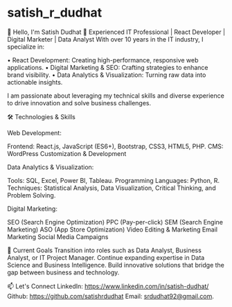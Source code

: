 # satish_r_dudhat

👋 Hello, I'm Satish Dudhat
🚀 Experienced IT Professional | React Developer | Digital Marketer | Data Analyst 
With over 10 years in the IT industry, I specialize in:

•	React Development: Creating high-performance, responsive web applications.
•	Digital Marketing & SEO: Crafting strategies to enhance brand visibility.
•	Data Analytics & Visualization: Turning raw data into actionable insights.

I am passionate about leveraging my technical skills and diverse experience to drive innovation and solve business challenges.

🛠️ Technologies & Skills

Web Development:

Frontend: React.js, JavaScript (ES6+), Bootstrap, CSS3, HTML5, PHP.
CMS: WordPress Customization & Development

Data Analytics & Visualization:

Tools: SQL, Excel, Power BI, Tableau.
Programming Languages: Python, R.
Techniques: Statistical Analysis, Data Visualization, Critical Thinking, and Problem Solving. 

Digital Marketing:

SEO (Search Engine Optimization)
PPC (Pay-per-click)
SEM (Search Engine Marketing)
ASO (App Store Optimization)
Video Editing & Marketing
Email Marketing
Social Media Campaigns

🎯 Current Goals
Transition into roles such as Data Analyst, Business Analyst, or IT Project Manager.
Continue expanding expertise in Data Science and Business Intelligence.
Build innovative solutions that bridge the gap between business and technology.

📫 Let's Connect
LinkedIn: https://www.linkedin.com/in/satish-dudhat/
Github: https://github.com/satishrdudhat
Email: srdudhat92@gmail.com.
